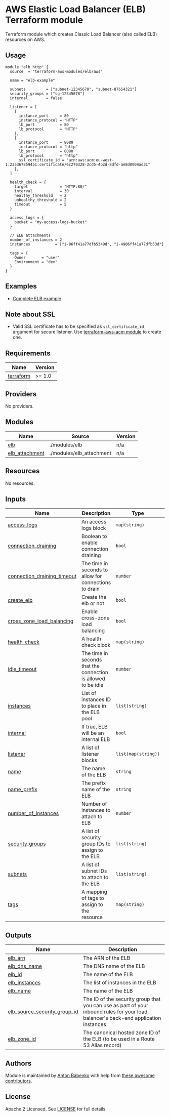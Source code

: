 # AWS Elastic Load Balancer (ELB) Terraform module

Terraform module which creates Classic Load Balancer (also called ELB) resources on AWS.

## Usage

```hcl
module "elb_http" {
  source  = "terraform-aws-modules/elb/aws"

  name = "elb-example"

  subnets         = ["subnet-12345678", "subnet-87654321"]
  security_groups = ["sg-12345678"]
  internal        = false

  listener = [
    {
      instance_port     = 80
      instance_protocol = "HTTP"
      lb_port           = 80
      lb_protocol       = "HTTP"
    },
    {
      instance_port     = 8080
      instance_protocol = "http"
      lb_port           = 8080
      lb_protocol       = "http"
      ssl_certificate_id = "arn:aws:acm:eu-west-1:235367859451:certificate/6c270328-2cd5-4b2d-8dfd-ae8d0004ad31"
    },
  ]

  health_check = {
    target              = "HTTP:80/"
    interval            = 30
    healthy_threshold   = 2
    unhealthy_threshold = 2
    timeout             = 5
  }

  access_logs = {
    bucket = "my-access-logs-bucket"
  }

  // ELB attachments
  number_of_instances = 2
  instances           = ["i-06ff41a77dfb5349d", "i-4906ff41a77dfb53d"]

  tags = {
    Owner       = "user"
    Environment = "dev"
  }
}
```

## Examples

- [Complete ELB example](https://github.com/terraform-aws-modules/terraform-aws-elb/tree/master/examples/complete)

## Note about SSL

- Valid SSL certificate has to be specified as `ssl_certificate_id` argument for secure listener. Use [terraform-aws-acm module](https://github.com/terraform-aws-modules/terraform-aws-acm) to create one.

<!-- BEGIN_TF_DOCS -->
## Requirements

| Name | Version |
|------|---------|
| <a name="requirement_terraform"></a> [terraform](#requirement\_terraform) | >= 1.0 |

## Providers

No providers.

## Modules

| Name | Source | Version |
|------|--------|---------|
| <a name="module_elb"></a> [elb](#module\_elb) | ./modules/elb | n/a |
| <a name="module_elb_attachment"></a> [elb\_attachment](#module\_elb\_attachment) | ./modules/elb_attachment | n/a |

## Resources

No resources.

## Inputs

| Name | Description | Type | Default | Required |
|------|-------------|------|---------|:--------:|
| <a name="input_access_logs"></a> [access\_logs](#input\_access\_logs) | An access logs block | `map(string)` | `{}` | no |
| <a name="input_connection_draining"></a> [connection\_draining](#input\_connection\_draining) | Boolean to enable connection draining | `bool` | `false` | no |
| <a name="input_connection_draining_timeout"></a> [connection\_draining\_timeout](#input\_connection\_draining\_timeout) | The time in seconds to allow for connections to drain | `number` | `300` | no |
| <a name="input_create_elb"></a> [create\_elb](#input\_create\_elb) | Create the elb or not | `bool` | `true` | no |
| <a name="input_cross_zone_load_balancing"></a> [cross\_zone\_load\_balancing](#input\_cross\_zone\_load\_balancing) | Enable cross-zone load balancing | `bool` | `true` | no |
| <a name="input_health_check"></a> [health\_check](#input\_health\_check) | A health check block | `map(string)` | n/a | yes |
| <a name="input_idle_timeout"></a> [idle\_timeout](#input\_idle\_timeout) | The time in seconds that the connection is allowed to be idle | `number` | `60` | no |
| <a name="input_instances"></a> [instances](#input\_instances) | List of instances ID to place in the ELB pool | `list(string)` | `[]` | no |
| <a name="input_internal"></a> [internal](#input\_internal) | If true, ELB will be an internal ELB | `bool` | `false` | no |
| <a name="input_listener"></a> [listener](#input\_listener) | A list of listener blocks | `list(map(string))` | n/a | yes |
| <a name="input_name"></a> [name](#input\_name) | The name of the ELB | `string` | `null` | no |
| <a name="input_name_prefix"></a> [name\_prefix](#input\_name\_prefix) | The prefix name of the ELB | `string` | `null` | no |
| <a name="input_number_of_instances"></a> [number\_of\_instances](#input\_number\_of\_instances) | Number of instances to attach to ELB | `number` | `0` | no |
| <a name="input_security_groups"></a> [security\_groups](#input\_security\_groups) | A list of security group IDs to assign to the ELB | `list(string)` | n/a | yes |
| <a name="input_subnets"></a> [subnets](#input\_subnets) | A list of subnet IDs to attach to the ELB | `list(string)` | n/a | yes |
| <a name="input_tags"></a> [tags](#input\_tags) | A mapping of tags to assign to the resource | `map(string)` | `{}` | no |

## Outputs

| Name | Description |
|------|-------------|
| <a name="output_elb_arn"></a> [elb\_arn](#output\_elb\_arn) | The ARN of the ELB |
| <a name="output_elb_dns_name"></a> [elb\_dns\_name](#output\_elb\_dns\_name) | The DNS name of the ELB |
| <a name="output_elb_id"></a> [elb\_id](#output\_elb\_id) | The name of the ELB |
| <a name="output_elb_instances"></a> [elb\_instances](#output\_elb\_instances) | The list of instances in the ELB |
| <a name="output_elb_name"></a> [elb\_name](#output\_elb\_name) | The name of the ELB |
| <a name="output_elb_source_security_group_id"></a> [elb\_source\_security\_group\_id](#output\_elb\_source\_security\_group\_id) | The ID of the security group that you can use as part of your inbound rules for your load balancer's back-end application instances |
| <a name="output_elb_zone_id"></a> [elb\_zone\_id](#output\_elb\_zone\_id) | The canonical hosted zone ID of the ELB (to be used in a Route 53 Alias record) |
<!-- END_TF_DOCS -->

## Authors

Module is maintained by [Anton Babenko](https://github.com/antonbabenko) with help from [these awesome contributors](https://github.com/terraform-aws-modules/terraform-aws-elb/graphs/contributors).

## License

Apache 2 Licensed. See [LICENSE](https://github.com/terraform-aws-modules/terraform-aws-elb/tree/master/LICENSE) for full details.
